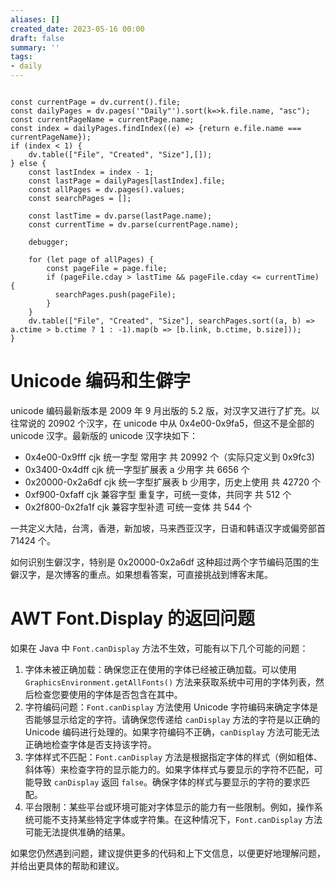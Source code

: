 ```yaml
---
aliases: []
created_date: 2023-05-16 00:00
draft: false
summary: ''
tags:
- daily
---
```


```dataviewjs

const currentPage = dv.current().file;
const dailyPages = dv.pages('"Daily"').sort(k=>k.file.name, "asc");
const currentPageName = currentPage.name;
const index = dailyPages.findIndex((e) => {return e.file.name === currentPageName});
if (index < 1) {
	dv.table(["File", "Created", "Size"],[]);
} else {
	const lastIndex = index - 1;
	const lastPage = dailyPages[lastIndex].file;
	const allPages = dv.pages().values;
	const searchPages = [];
	
	const lastTime = dv.parse(lastPage.name);
	const currentTime = dv.parse(currentPage.name);

	debugger;
	
	for (let page of allPages) {
		const pageFile = page.file;
		if (pageFile.cday > lastTime && pageFile.cday <= currentTime) {
		  searchPages.push(pageFile);
		}
	}
	dv.table(["File", "Created", "Size"], searchPages.sort((a, b) => a.ctime > b.ctime ? 1 : -1).map(b => [b.link, b.ctime, b.size]));
}

```

# Unicode 编码和生僻字

unicode 编码最新版本是 2009 年 9 月出版的 5.2 版，对汉字又进行了扩充。以往常说的 20902 个汉字，在 unicode 中从 0x4e00-0x9fa5，但这不是全部的 unicode 汉字。最新版的 unicode 汉字块如下：

- 0x4e00-0x9fff cjk 统一字型 常用字 共 20992 个（实际只定义到 0x9fc3)  
- 0x3400-0x4dff cjk 统一字型扩展表 a 少用字 共 6656 个  
- 0x20000-0x2a6df cjk 统一字型扩展表 b 少用字，历史上使用 共 42720 个  
- 0xf900-0xfaff cjk 兼容字型 重复字，可统一变体，共同字 共 512 个  
- 0x2f800-0x2fa1f cjk 兼容字型补遗 可统一变体 共 544 个

一共定义大陆，台湾，香港，新加坡，马来西亚汉字，日语和韩语汉字或偏旁部首 71424 个。

如何识别生僻汉字，特别是 0x20000-0x2a6df 这种超过两个字节编码范围的生僻汉字，是次博客的重点。如果想看答案，可直接挑战到博客末尾。

# AWT Font.Display 的返回问题

如果在 Java 中 `Font.canDisplay` 方法不生效，可能有以下几个可能的问题：

1. 字体未被正确加载：确保您正在使用的字体已经被正确加载。可以使用 `GraphicsEnvironment.getAllFonts()` 方法来获取系统中可用的字体列表，然后检查您要使用的字体是否包含在其中。
2. 字符编码问题：`Font.canDisplay` 方法使用 Unicode 字符编码来确定字体是否能够显示给定的字符。请确保您传递给 `canDisplay` 方法的字符是以正确的 Unicode 编码进行处理的。如果字符编码不正确，`canDisplay` 方法可能无法正确地检查字体是否支持该字符。
3. 字体样式不匹配：`Font.canDisplay` 方法是根据指定字体的样式（例如粗体、斜体等）来检查字符的显示能力的。如果字体样式与要显示的字符不匹配，可能导致 `canDisplay` 返回 `false`。确保字体的样式与要显示的字符的要求匹配。
4. 平台限制：某些平台或环境可能对字体显示的能力有一些限制。例如，操作系统可能不支持某些特定字体或字符集。在这种情况下，`Font.canDisplay` 方法可能无法提供准确的结果。

如果您仍然遇到问题，建议提供更多的代码和上下文信息，以便更好地理解问题，并给出更具体的帮助和建议。